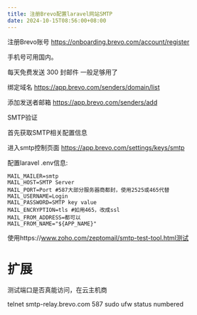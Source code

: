 ```yaml
---
title: 注册Brevo配置laravel网站SMTP
date: 2024-10-15T08:56:00+08:00
---
```

注册Brevo账号
https://onboarding.brevo.com/account/register

手机号可用国内。

每天免费发送 300 封邮件 一般足够用了

绑定域名
https://app.brevo.com/senders/domain/list

添加发送者邮箱
https://app.brevo.com/senders/add

SMTP验证

首先获取SMTP相关配置信息

进入smtp控制页面
https://app.brevo.com/settings/keys/smtp


配置laravel .env信息:
```
MAIL_MAILER=smtp
MAIL_HOST=SMTP Server
MAIL_PORT=Port #587大部分服务器商都封，使用2525或465代替
MAIL_USERNAME=Login
MAIL_PASSWORD=SMTP key value
MAIL_ENCRYPTION=tls #如用465，改成ssl
MAIL_FROM_ADDRESS=都可以
MAIL_FROM_NAME="${APP_NAME}"
```

使用https://www.zoho.com/zeptomail/smtp-test-tool.html测试

# 扩展
测试端口是否真能访问，在云主机商

telnet smtp-relay.brevo.com 587
sudo ufw status numbered

